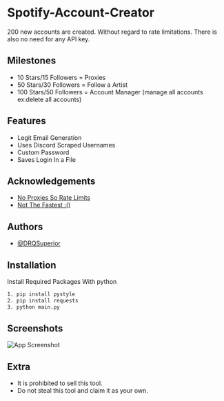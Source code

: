 # Spotify-Account-Creator
200 new accounts are created. Without regard to rate limitations. There is also no need for any API key.
## Milestones

- 10 Stars/15 Followers = Proxies
- 50 Stars/30 Followers = Follow a Artist
- 100 Stars/50 Followers = Account Manager (manage all accounts ex:delete all accounts)

## Features

- Legit Email Generation
- Uses Discord Scraped Usernames
- Custom Password
- Saves Login In a File

## Acknowledgements

 - [No Proxies So Rate Limits]()
 - [Not The Fastest :()]()

## Authors

- [@DRQSuperior](https://www.github.com/drqsuperior)


## Installation

Install Required Packages With python

```bash
1. pip install pystyle
2. pip install requests
3. python main.py

```

## Screenshots

![App Screenshot](https://media.discordapp.net/attachments/938929953687367730/992688853464920135/unknown.png)

## Extra

- It is prohibited to sell this tool.
- Do not steal this tool and claim it as your own.
